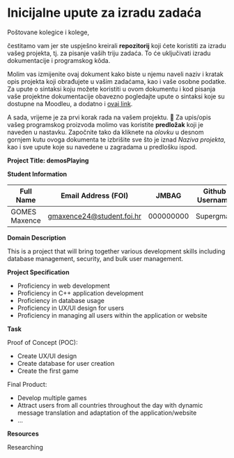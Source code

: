 # Inicijalne upute za izradu zadaća
Poštovane kolegice i kolege, 

čestitamo vam jer ste uspješno kreirali **repozitorij** koji ćete koristiti za izradu vašeg projekta, tj. za pisanje vaših triju zadaća. To će uključivati izradu dokumentacije i programskog kôda.

Molim vas izmijenite ovaj dokument kako biste u njemu naveli naziv i kratak opis projekta koji obrađujete u vašim zadaćama, kao i vaše osobne podatke. Za upute o sintaksi koju možete koristiti u ovom dokumentu i kod pisanja vaše projektne dokumentacije obavezno pogledajte upute o sintaksi koje su dostupne na Moodleu, a dodatno i [ovaj link](https://guides.github.com/features/mastering-markdown/).

A sada, vrijeme je za prvi korak rada na vašem projektu. 🙂 Za upis/opis vašeg programskog proizvoda molimo vas koristite **predložak** koji je naveden u nastavku. Započnite tako da kliknete na *olovku* u desnom gornjem kutu ovoga dokumenta te izbrišite sve što je iznad _Naziva projekta_, kao i sve upute koje su navedene u zagradama u predlošku ispod.

**Project Title: demosPlaying**

**Student Information**

| Full Name    | Email Address (FOI)          | JMBAG      | Github Username |
|--------------|------------------------------|------------|-----------------|
| GOMES Maxence| gmaxence24@student.foi.hr   | 000000000  | Supergmax       |

**Domain Description**

This is a project that will bring together various development skills including database management, security, and bulk user management.

**Project Specification**

- Proficiency in web development
- Proficiency in C++ application development
- Proficiency in database usage
- Proficiency in UX/UI design for users
- Proficiency in managing all users within the application or website

**Task**

Proof of Concept (POC):
- Create UX/UI design
- Create database for user creation
- Create the first game

Final Product:
- Develop multiple games
- Attract users from all countries throughout the day with dynamic message translation and adaptation of the application/website
- ...

**Resources**

Researching
